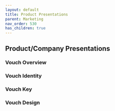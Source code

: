 ```yaml
---
layout: default
title: Product Presentations
parent: Marketing
nav_order: 530
has_children: true
---
```


## Product/Company Presentations

### Vouch Overview

### Vouch Identity

### Vouch Key

### Vouch Design